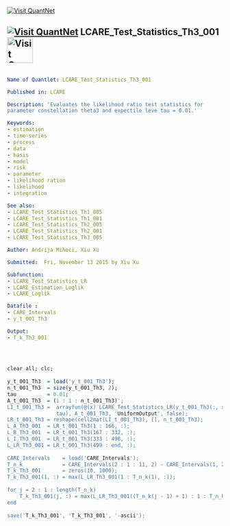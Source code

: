 
[<img src="https://github.com/QuantLet/Styleguide-and-Validation-procedure/blob/master/pictures/banner.png" alt="Visit QuantNet">](http://quantlet.de/index.php?p=info)

## [<img src="https://github.com/QuantLet/Styleguide-and-Validation-procedure/blob/master/pictures/qloqo.png" alt="Visit QuantNet">](http://quantlet.de/) **LCARE_Test_Statistics_Th3_001** [<img src="https://github.com/QuantLet/Styleguide-and-Validation-procedure/blob/master/pictures/QN2.png" width="60" alt="Visit QuantNet 2.0">](http://quantlet.de/d3/ia)


```yaml

Name of Quantlet: LCARE_Test_Statistics_Th3_001

Published in: LCARE

Description: 'Evaluates the likelihood ratio test statistics for
parameter constellation theta3 and expectile leve tau = 0.01.'

Keywords:
- estimation
- time-series
- process
- data
- basis
- model   
- risk
- parameter
- likelihood ration
- likelihood
- integration

See also: 
- LCARE_Test_Statistics_Th1_005
- LCARE_Test_Statistics_Th1_001
- LCARE_Test_Statistics_Th2_005
- LCARE_Test_Statistics_Th2_001
- LCARE_Test_Statistics_Th3_005

Author: Andrija Mihoci, Xiu Xu

Submitted:  Fri, November 13 2015 by Xiu Xu

Subfunction:
- LCARE_Test_Statistics_LR
- LCARE_Estimation_Loglik
- LCARE_Loglik

Datafile : 
- CARE_Intervals
- y_t_001_Th3

Output:
- T_k_Th3_001


```




```R

  
 
clear all; clc;
 
y_t_001_Th3  = load('y_t_001_Th3');  
n_t_001_Th3  = size(y_t_001_Th3, 2);
tau          = 0.01;
A_t_001_Th3  = (1 : 1 : n_t_001_Th3)';
LI_t_001_Th3 =  arrayfun(@(x) LCARE_Test_Statistics_LR(y_t_001_Th3(:, x), ...
                tau), A_t_001_Th3, 'UniformOutput', false);
LR_t_001_Th3 = reshape(cell2mat(LI_t_001_Th3), [], n_t_001_Th3);
L_A_Th3_001  = LR_t_001_Th3(1 : 166, :);
L_B_Th3_001  = LR_t_001_Th3(167 : 332, :);
L_I_Th3_001  = LR_t_001_Th3(333 : 498, :);
L_LR_Th3_001 = LR_t_001_Th3(499 : end, :);
 
CARE_Intervals    = load('CARE_Intervals');
T_n_k             = CARE_Intervals(2 : 1 : 11, 2) - CARE_Intervals(1, 2);
T_k_Th3_001       = zeros(10, 1000);
T_k_Th3_001(1, :) = max(L_LR_Th3_001(1 : T_n_k(1), :));
 
for j = 2 : 1 : length(T_n_k)    
    T_k_Th3_001(j, :) = max(L_LR_Th3_001((T_n_k(j - 1) + 1) : 1 : T_n_k(j), :));  
end
 
save('T_k_Th3_001', 'T_k_Th3_001', '-ascii');
 

